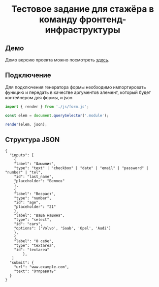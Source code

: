 <h1 align="center">Тестовое задание для стажёра в команду фронтенд-инфраструктуры</h1>

## Демо
Демо версию проекта можно посмотреть [здесь](https://arsb29.github.io/form-generation/).

## Подключение
Для подключения генератора формы необходимо импортировать функцию и передать в качестве аргументов элемент, который будет контейнером для формы, и json
```js
import { render } from './js/form.js';

const elem = document.querySelector('.module');

render(elem, json);
```

## Структура JSON
```
{
  "inputs": [
    {
    "label": "Фамилия",
    "type": "text" | "checkbox" | "date" | "email" | "password" | "number" | "tel",
    "id": "last_name",
    "placeholder": "Беляев"
    },
    {
    "label": "Возраст",
    "type": "number",
    "id": "age",
    "placeholder": "21"
    },
    "label": "Ваша машина",
    "type": "select",
    "id": "cars",
    "options": ['Volvo', 'Saab', 'Opel', 'Audi']
    },
    {
    "label": "О себе",
    "type": "textarea",
    "id": "textarea"
		},
   ]
  "submit": {
    "url": "www.example.com",
    "text": "Отправить"
  }
}
```
